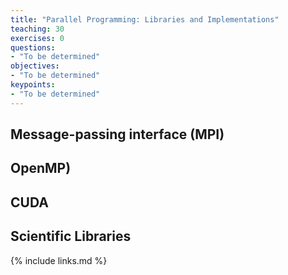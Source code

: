 ```yaml
---
title: "Parallel Programming: Libraries and Implementations"
teaching: 30
exercises: 0
questions:
- "To be determined"
objectives:
- "To be determined"
keypoints:
- "To be determined"
---
```


## Message-passing interface (MPI)

## OpenMP)

## CUDA

## Scientific Libraries

{% include links.md %}

